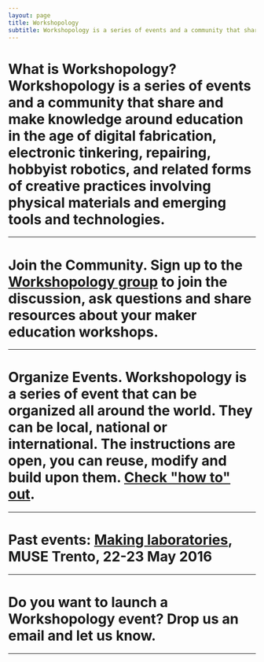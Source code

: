 ```yaml
---
layout: page
title: Workshopology
subtitle: Workshopology is a series of events and a community that share and make knowledge around the educational formats in the age of making.
---
```


# What is Workshopology? Workshopology is a series of events and a community that share and make knowledge around education in the age of digital fabrication, electronic tinkering, repairing, hobbyist robotics, and related forms of creative practices involving physical materials and emerging tools and technologies.

---

# **Join the Community**. Sign up to the [Workshopology group](https://groups.google.com/forum/#!forum/workshopology) to join the discussion, ask questions and share resources about your maker education workshops. 

***

# Organize Events. Workshopology is a series of event that can be organized all around the world. They can be local, national or international. The instructions are open, you can reuse, modify and build upon them. [Check "how to" out](http://workshopology.github.io/howto).
---

# Past events: [Making laboratories](http://workshopology.github.io/Making%20Laboratories%202016), MUSE Trento, 22-23 May 2016 

---

# Do you want to launch a Workshopology event? Drop us an email and let us know. 

---



# 









